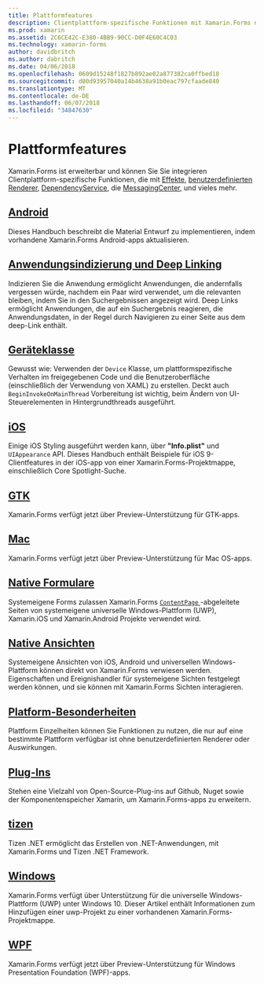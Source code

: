 ```yaml
---
title: Plattformfeatures
description: Clientplattform-spezifische Funktionen mit Xamarin.Forms nutzen
ms.prod: xamarin
ms.assetid: 2C6CE42C-E380-4BB9-90CC-D0F4E60C4C03
ms.technology: xamarin-forms
author: davidbritch
ms.author: dabritch
ms.date: 04/06/2018
ms.openlocfilehash: 0609d15248f1827b892ae02a877382ca0ffbed18
ms.sourcegitcommit: d80d93957040a14b4638a91b0eac797cfaade840
ms.translationtype: MT
ms.contentlocale: de-DE
ms.lasthandoff: 06/07/2018
ms.locfileid: "34847630"
---
```

# <a name="platform-features"></a>Plattformfeatures

Xamarin.Forms ist erweiterbar und können Sie Sie integrieren Clientplattform-spezifische Funktionen, die mit [Effekte](~/xamarin-forms/app-fundamentals/effects/index.md), [benutzerdefinierten Renderer](~/xamarin-forms/app-fundamentals/custom-renderer/index.md), [DependencyService](~/xamarin-forms/app-fundamentals/dependency-service/index.md), die [MessagingCenter](~/xamarin-forms/app-fundamentals/messaging-center.md), und vieles mehr.

## <a name="androidandroidindexmd"></a>[Android](android/index.md)

Dieses Handbuch beschreibt die Material Entwurf zu implementieren, indem vorhandene Xamarin.Forms Android-apps aktualisieren.

## <a name="application-indexing-and-deep-linkingdeep-linkingmd"></a>[Anwendungsindizierung und Deep Linking](deep-linking.md)

Indizieren Sie die Anwendung ermöglicht Anwendungen, die andernfalls vergessen würde, nachdem ein Paar wird verwendet, um die relevanten bleiben, indem Sie in den Suchergebnissen angezeigt wird. Deep Links ermöglicht Anwendungen, die auf ein Suchergebnis reagieren, die Anwendungsdaten, in der Regel durch Navigieren zu einer Seite aus dem deep-Link enthält.

## <a name="device-classdevicemd"></a>[Geräteklasse](device.md)

Gewusst wie: Verwenden der `Device` Klasse, um plattformspezifische Verhalten im freigegebenen Code und die Benutzeroberfläche (einschließlich der Verwendung von XAML) zu erstellen. Deckt auch `BeginInvokeOnMainThread` Vorbereitung ist wichtig, beim Ändern von UI-Steuerelementen in Hintergrundthreads ausgeführt.

## <a name="iosiosindexmd"></a>[iOS](ios/index.md)

Einige iOS Styling ausgeführt werden kann, über **"Info.plist"** und `UIAppearance` API. Dieses Handbuch enthält Beispiele für iOS 9-Clientfeatures in der iOS-app von einer Xamarin.Forms-Projektmappe, einschließlich Core Spotlight-Suche.

## <a name="gtkgtkmd"></a>[GTK](gtk.md)

Xamarin.Forms verfügt jetzt über Preview-Unterstützung für GTK-apps.

## <a name="macmacmd"></a>[Mac](mac.md)

Xamarin.Forms verfügt jetzt über Preview-Unterstützung für Mac OS-apps.

## <a name="native-formsnative-formsmd"></a>[Native Formulare](native-forms.md)

Systemeigene Forms zulassen Xamarin.Forms [ `ContentPage` ](https://developer.xamarin.com/api/type/Xamarin.Forms.ContentPage/)-abgeleitete Seiten von systemeigene universelle Windows-Plattform (UWP), Xamarin.iOS und Xamarin.Android Projekte verwendet wird.

## <a name="native-viewsnative-viewsindexmd"></a>[Native Ansichten](native-views/index.md)

Systemeigene Ansichten von iOS, Android und universellen Windows-Plattform können direkt von Xamarin.Forms verwiesen werden. Eigenschaften und Ereignishandler für systemeigene Sichten festgelegt werden können, und sie können mit Xamarin.Forms Sichten interagieren.

## <a name="platform-specificsplatform-specificsindexmd"></a>[Platform-Besonderheiten](platform-specifics/index.md)

Plattform Einzelheiten können Sie Funktionen zu nutzen, die nur auf eine bestimmte Plattform verfügbar ist ohne benutzerdefinierten Renderer oder Auswirkungen.

## <a name="pluginspluginsmd"></a>[Plug-Ins](plugins.md)

Stehen eine Vielzahl von Open-Source-Plug-ins auf Github, Nuget sowie der Komponentenspeicher Xamarin, um Xamarin.Forms-apps zu erweitern.

## <a name="tizentizenmd"></a>[tizen](tizen.md)

Tizen .NET ermöglicht das Erstellen von .NET-Anwendungen, mit Xamarin.Forms und Tizen .NET Framework.

## <a name="windowswindowsindexmd"></a>[Windows](windows/index.md)

Xamarin.Forms verfügt über Unterstützung für die universelle Windows-Plattform (UWP) unter Windows 10. Dieser Artikel enthält Informationen zum Hinzufügen einer uwp-Projekt zu einer vorhandenen Xamarin.Forms-Projektmappe.

## <a name="wpfwpfmd"></a>[WPF](wpf.md)

Xamarin.Forms verfügt jetzt über Preview-Unterstützung für Windows Presentation Foundation (WPF)-apps.
